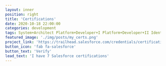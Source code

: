 ```yaml
---
layout: inner
position: right
title: 'Certifications'
date: 2020-10-18 22:00:00
categories: development
tags: System+Architect Platform+Developer+I Platform+Developer+II Identity+and+Access+Management+Designer Development+Lifecycle+and+Deployment+Designer Integration+Architecture+Designer Platform+App+Builder
featured_image: './img/posts/my_certs.png'
project_link: 'https://trailhead.salesforce.com/credentials/certification-detail-print?searchString=RvOoAAGJRm10MvT4BB8OzPxFJCcqMdOOK2usGqRy54N34XuO7BkyjhBmBSbib2pA'
button_icon: 'fab fa-salesforce'
button_text: 'Verify'
lead_text: 'I have 7 Salesforce certifications'
---
```

